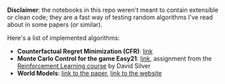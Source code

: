 **Disclaimer**: the notebooks in this repo weren't meant to contain extensible or clean code; they  are a fast way of testing random algorithms I've read about in some papers (or similar).

Here's a list of implemented algorithms:
- **Counterfactual Regret Minimization (CFR)**: [link](http://modelai.gettysburg.edu/2013/cfr/cfr.pdf)
- **Monte Carlo Control for the game Easy21**: [link](https://www.davidsilver.uk/wp-content/uploads/2020/03/Easy21-Johannes.pdf), assignment from the [Reinforcement Learning course](https://www.youtube.com/watch?v=2pWv7GOvuf0&list=PLqYmG7hTraZDM-OYHWgPebj2MfCFzFObQ) by David Silver
- **World Models**: [link to the paper](https://arxiv.org/pdf/1803.10122.pdf), [link to the website](https://worldmodels.github.io) 